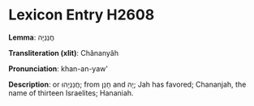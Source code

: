 # Lexicon Entry H2608

**Lemma**: חֲנַנְיָה

**Transliteration (xlit)**: Chănanyâh

**Pronunciation**: khan-an-yaw'

**Description**:
or חֲנַנְיָהוּ; from חָנַן and יָהּ; Jah has favored; Chananjah, the name of thirteen Israelites; Hananiah.
